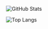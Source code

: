 ![GitHub Stats](https://github-readme-stats.vercel.app/api?username=yukishinonome&show_icons=true&theme=tokyonight)

![Top Langs](https://github-readme-stats.vercel.app/api/top-langs/?username=yukishinonome&layout=compact&theme=tokyonight)
